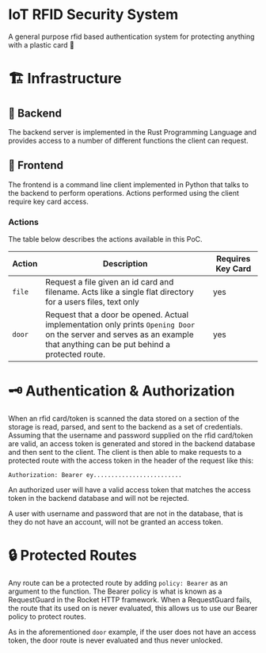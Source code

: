 # IoT RFID Security System
A general purpose rfid based authentication system for protecting anything with
a plastic card :rofl:

# :building_construction: Infrastructure

## :rocket: Backend
The backend server is implemented in the Rust Programming Language and provides
access to a number of different functions the client can request.  

## :snake: Frontend
The frontend is a command line client implemented in Python that talks to the
backend to perform operations.  Actions performed using the client require key card access.  

### Actions
The table below describes the actions available in this PoC.

Action | Description | Requires Key Card
--- | --- | ---
`file` | Request a file given an id card and filename.  Acts like a single flat directory for a users files, text only | yes
`door` | Request that a door be opened.  Actual implementation only prints `Opening Door` on the server and serves as an example that anything can be put behind a protected route.  | yes

# :old_key: Authentication & Authorization
When an rfid card/token is scanned the data stored on a section of the storage
is read, parsed, and sent to the backend as a set of credentials.  Assuming that
the username and password supplied on the rfid card/token are valid, an access
token is generated and stored in the backend database and then sent to the
client.  The client is then able to make requests to a protected route with the
access token in the header of the request like this:

```
Authorization: Bearer ey.........................
```

An authorized user will have a valid access token that matches the access token
in the backend database and will not be rejected.  

A user with username and password that are not in the database, that is they do
not have an account, will not be granted an access token.  

# :lock: Protected Routes
Any route can be a protected route by adding `policy: Bearer` as an argument to
the function.  The Bearer policy is what is known as a RequestGuard in the
Rocket HTTP framework.  When a RequestGuard fails, the route that its used on is
never evaluated, this allows us to use our Bearer policy to protect routes.

As in the aforementioned `door` example, if the user does not have an access
token, the door route is never evaluated and thus never unlocked.  
